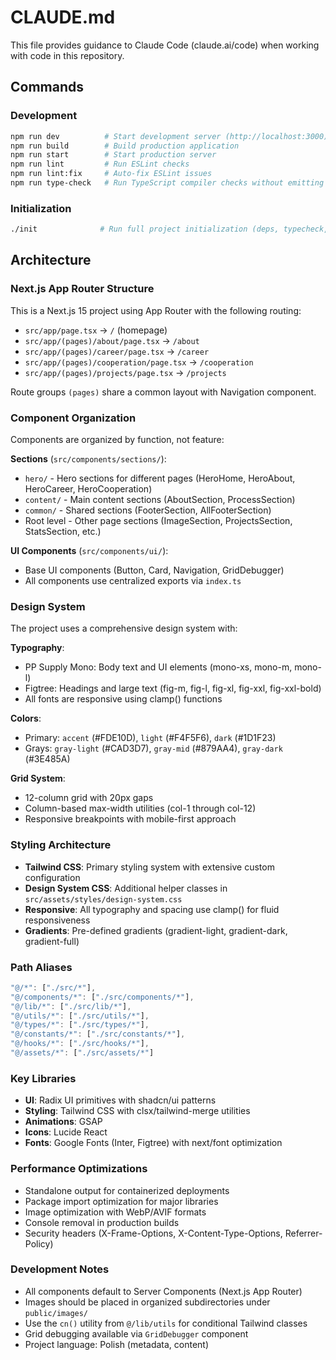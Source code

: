 # CLAUDE.md

This file provides guidance to Claude Code (claude.ai/code) when working with code in this repository.

## Commands

### Development
```bash
npm run dev          # Start development server (http://localhost:3000)
npm run build        # Build production application
npm run start        # Start production server
npm run lint         # Run ESLint checks
npm run lint:fix     # Auto-fix ESLint issues
npm run type-check   # Run TypeScript compiler checks without emitting
```

### Initialization
```bash
./init              # Run full project initialization (deps, typecheck, lint, build)
```

## Architecture

### Next.js App Router Structure
This is a Next.js 15 project using App Router with the following routing:
- `src/app/page.tsx` → `/` (homepage)
- `src/app/(pages)/about/page.tsx` → `/about`
- `src/app/(pages)/career/page.tsx` → `/career`
- `src/app/(pages)/cooperation/page.tsx` → `/cooperation`
- `src/app/(pages)/projects/page.tsx` → `/projects`

Route groups `(pages)` share a common layout with Navigation component.

### Component Organization
Components are organized by function, not feature:

**Sections** (`src/components/sections/`):
- `hero/` - Hero sections for different pages (HeroHome, HeroAbout, HeroCareer, HeroCooperation)
- `content/` - Main content sections (AboutSection, ProcessSection)
- `common/` - Shared sections (FooterSection, AllFooterSection)
- Root level - Other page sections (ImageSection, ProjectsSection, StatsSection, etc.)

**UI Components** (`src/components/ui/`):
- Base UI components (Button, Card, Navigation, GridDebugger)
- All components use centralized exports via `index.ts`

### Design System
The project uses a comprehensive design system with:

**Typography**:
- PP Supply Mono: Body text and UI elements (mono-xs, mono-m, mono-l)
- Figtree: Headings and large text (fig-m, fig-l, fig-xl, fig-xxl, fig-xxl-bold)
- All fonts are responsive using clamp() functions

**Colors**:
- Primary: `accent` (#FDE10D), `light` (#F4F5F6), `dark` (#1D1F23)
- Grays: `gray-light` (#CAD3D7), `gray-mid` (#879AA4), `gray-dark` (#3E485A)

**Grid System**:
- 12-column grid with 20px gaps
- Column-based max-width utilities (col-1 through col-12)
- Responsive breakpoints with mobile-first approach

### Styling Architecture
- **Tailwind CSS**: Primary styling system with extensive custom configuration
- **Design System CSS**: Additional helper classes in `src/assets/styles/design-system.css`
- **Responsive**: All typography and spacing use clamp() for fluid responsiveness
- **Gradients**: Pre-defined gradients (gradient-light, gradient-dark, gradient-full)

### Path Aliases
```typescript
"@/*": ["./src/*"],
"@/components/*": ["./src/components/*"],
"@/lib/*": ["./src/lib/*"],
"@/utils/*": ["./src/utils/*"],
"@/types/*": ["./src/types/*"],
"@/constants/*": ["./src/constants/*"],
"@/hooks/*": ["./src/hooks/*"],
"@/assets/*": ["./src/assets/*"]
```

### Key Libraries
- **UI**: Radix UI primitives with shadcn/ui patterns
- **Styling**: Tailwind CSS with clsx/tailwind-merge utilities
- **Animations**: GSAP
- **Icons**: Lucide React
- **Fonts**: Google Fonts (Inter, Figtree) with next/font optimization

### Performance Optimizations
- Standalone output for containerized deployments
- Package import optimization for major libraries
- Image optimization with WebP/AVIF formats
- Console removal in production builds
- Security headers (X-Frame-Options, X-Content-Type-Options, Referrer-Policy)

### Development Notes
- All components default to Server Components (Next.js App Router)
- Images should be placed in organized subdirectories under `public/images/`
- Use the `cn()` utility from `@/lib/utils` for conditional Tailwind classes
- Grid debugging available via `GridDebugger` component
- Project language: Polish (metadata, content)